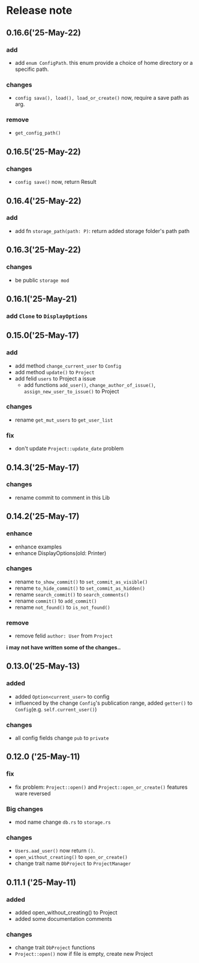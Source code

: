 # Release note

## 0.16.6('25-May-22)

### add

* add `enum ConfigPath`. this enum provide a choice of home directory or a specific path.

### changes

* `config sava(), load(), load_or_create()` now, require a save path as arg.

### remove

* `get_config_path()`

## 0.16.5('25-May-22)

### changes

* `config save()` now, return Result

## 0.16.4('25-May-22)

### add

* add fn `storage_path(path: P)`: return added storage folder's path path

## 0.16.3('25-May-22)

### changes

* be public `storage mod`

## 0.16.1('25-May-21)

### add `Clone` to `DisplayOptions`

## 0.15.0('25-May-17)

### add

* add method `change_current_user` to `Config`
* add method `update()` to `Project`
* add felid `users` to Project a issue
    * add functions `add_user()`, `change_author_of_issue()`, `assign_new_user_to_issue()` to Project

### changes

* rename `get_mut_users` to `get_user_list`

### fix

* don't update `Project::update_date` problem

## 0.14.3('25-May-17)

### changes

* rename commit to comment in this Lib

## 0.14.2('25-May-17)

### enhance

* enhance examples
* enhance DisplayOptions(old: Printer)

### changes

* rename `to_show_commit()` to `set_commit_as_visible()`
* rename `to_hide_commit()` to `set_commit_as_hidden()`
* rename `search_commit()` to `search_comments()`
* rename `commit()` to `add_commit()`
* rename `not_found()` to `is_not_found()`

### remove

* remove felid `author: User` from `Project`

**i may not have written some of the changes..**

## 0.13.0('25-May-13)

### added

* added `Option<current_user>` to config
* influenced by the change `Config`'s publication range, added `getter()` to `Config`(e.g. `self.current_user()`)

### changes

* all config fields change `pub` to `private`

## 0.12.0 ('25-May-11)

### fix

* fix problem: `Project::open()` and `Project::open_or_create()` features ware reversed

### Big changes

* mod name change `db.rs` to `storage.rs`

### changes

* `Users.aad_user()` now return `()`.
* `open_without_creating()` to `open_or_create()`
* change trait name `DbProject` to `ProjectManager`

## 0.11.1 ('25-May-11)

### added

* added open_without_creating() to Project
* added some documentation comments

### changes

* change trait `DbProject` functions
* `Project::open()` now if file is empty, create new Project
